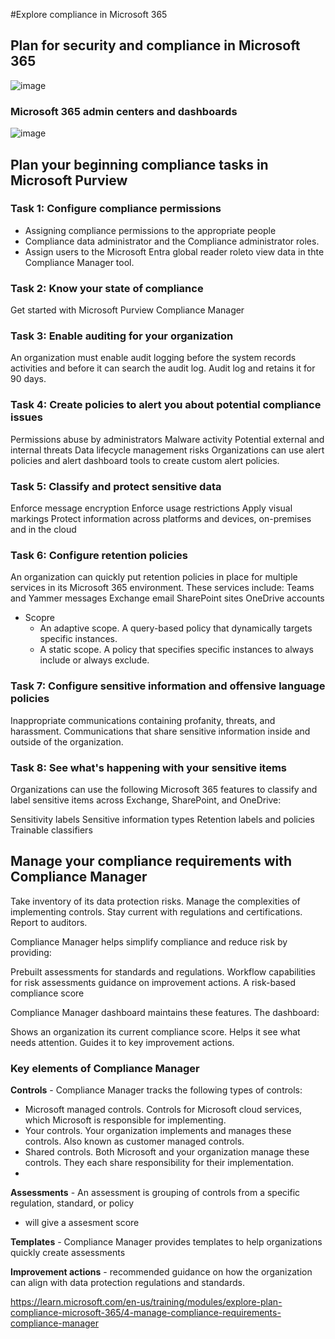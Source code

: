 #Explore compliance in Microsoft 365

## Plan for security and compliance in Microsoft 365

![image](https://github.com/aws-notes/SC-400/assets/78312587/b4294d7a-a0c9-4511-ab52-f81b586fe0b0)

### Microsoft 365 admin centers and dashboards

![image](https://github.com/aws-notes/SC-400/assets/78312587/5b8c729b-af72-46b3-91b1-e8233394584c)

## Plan your beginning compliance tasks in Microsoft Purview

### Task 1: Configure compliance permissions
* Assigning compliance permissions to the appropriate people
* Compliance data administrator and the Compliance administrator roles. 
* Assign users to the Microsoft Entra global reader roleto view data in thte Compliance Manager tool.

### Task 2: Know your state of compliance
Get started with Microsoft Purview Compliance Manager

### Task 3: Enable auditing for your organization
An organization must enable audit logging before the system records activities and before it can search the audit log. Audit log and retains it for 90 days.

### Task 4: Create policies to alert you about potential compliance issues
Permissions abuse by administrators
Malware activity
Potential external and internal threats
Data lifecycle management risks
Organizations can use alert policies and alert dashboard tools to create custom alert policies. 

### Task 5: Classify and protect sensitive data
Enforce message encryption
Enforce usage restrictions
Apply visual markings
Protect information across platforms and devices, on-premises and in the cloud

### Task 6: Configure retention policies
An organization can quickly put retention policies in place for multiple services in its Microsoft 365 environment. These services include:
Teams and Yammer messages
Exchange email
SharePoint sites
OneDrive accounts
* Scopre
  * An adaptive scope. A query-based policy that dynamically targets specific instances.
  * A static scope. A policy that specifies specific instances to always include or always exclude.

### Task 7: Configure sensitive information and offensive language policies
Inappropriate communications containing profanity, threats, and harassment.
Communications that share sensitive information inside and outside of the organization.

### Task 8: See what's happening with your sensitive items
Organizations can use the following Microsoft 365 features to classify and label sensitive items across Exchange, SharePoint, and OneDrive:

Sensitivity labels
Sensitive information types
Retention labels and policies
Trainable classifiers

## Manage your compliance requirements with Compliance Manager
Take inventory of its data protection risks.
Manage the complexities of implementing controls.
Stay current with regulations and certifications.
Report to auditors.

Compliance Manager helps simplify compliance and reduce risk by providing:

Prebuilt assessments for standards and regulations.
Workflow capabilities for risk assessments
guidance on improvement actions.
A risk-based compliance score 

Compliance Manager dashboard maintains these features. The dashboard:

Shows an organization its current compliance score.
Helps it see what needs attention.
Guides it to key improvement actions.

### Key elements of Compliance Manager
**Controls** - Compliance Manager tracks the following types of controls:
* Microsoft managed controls. Controls for Microsoft cloud services, which Microsoft is responsible for implementing.
* Your controls. Your organization implements and manages these controls. Also known as customer managed controls.
* Shared controls. Both Microsoft and your organization manage these controls. They each share responsibility for their implementation.
* 
**Assessments** - An assessment is grouping of controls from a specific regulation, standard, or policy
  * will give a assesment score

 **Templates** - Compliance Manager provides templates to help organizations quickly create assessments

 **Improvement actions** - recommended guidance on how the organization can align with data protection regulations and standards.

 https://learn.microsoft.com/en-us/training/modules/explore-plan-compliance-microsoft-365/4-manage-compliance-requirements-compliance-manager
 


